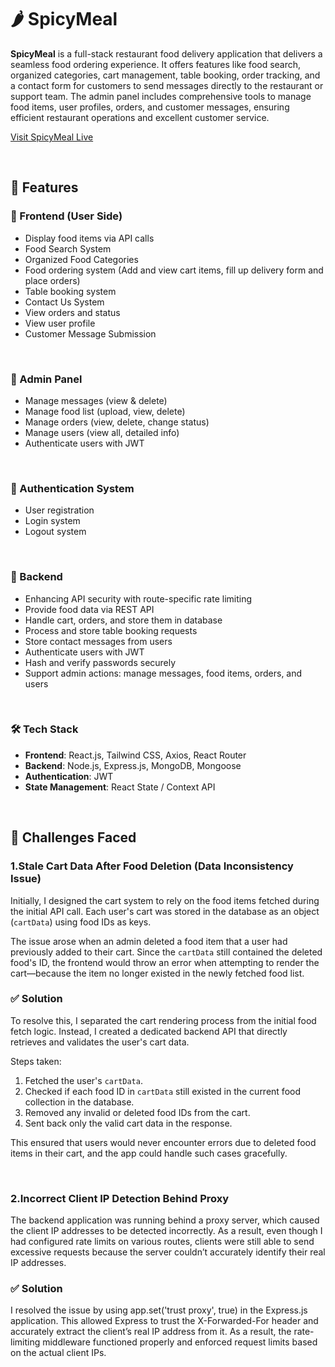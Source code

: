 # 🌶️ SpicyMeal

**SpicyMeal** is a full-stack restaurant food delivery application that delivers a seamless food ordering experience. It offers features like food search, organized categories, cart management, table booking, order tracking, and a contact form for customers to send messages directly to the restaurant or support team. The admin panel includes comprehensive tools to manage food items, user profiles, orders, and customer messages, ensuring efficient restaurant operations and excellent customer service.

[Visit SpicyMeal Live](https://spicymeal.vercel.app/)

<br>

## 🚀 Features

### 🧾 Frontend (User Side)

- Display food items via API calls  
- Food Search System  
- Organized Food Categories
- Food ordering system (Add and view cart items, fill up delivery form and place orders) 
- Table booking system  
- Contact Us System  
- View orders and status  
- View user profile
- Customer Message Submission

<br>

### 🔧 Admin Panel

- Manage messages (view & delete)  
- Manage food list (upload, view, delete)  
- Manage orders (view, delete, change status)  
- Manage users (view all, detailed info) 
- Authenticate users with JWT  

<br>

### 🧾 Authentication System

- User registration  
- Login system  
- Logout system  

<br>

### 🔧 Backend

- Enhancing API security with route-specific rate limiting
- Provide food data via REST API  
- Handle cart, orders, and store them in database  
- Process and store table booking requests  
- Store contact messages from users  
- Authenticate users with JWT  
- Hash and verify passwords securely  
- Support admin actions: manage messages, food items, orders, and users  

<br>


### 🛠️ Tech Stack

- **Frontend**: React.js, Tailwind CSS, Axios, React Router  
- **Backend**: Node.js, Express.js, MongoDB, Mongoose  
- **Authentication**: JWT  
- **State Management**: React State / Context API  

<br>

## 🧠 Challenges Faced

### 1.Stale Cart Data After Food Deletion (Data Inconsistency Issue)

Initially, I designed the cart system to rely on the food items fetched during the initial API call. Each user's cart was stored in the database as an object (`cartData`) using food IDs as keys.  

The issue arose when an admin deleted a food item that a user had previously added to their cart. Since the `cartData` still contained the deleted food's ID, the frontend would throw an error when attempting to render the cart—because the item no longer existed in the newly fetched food list.


### ✅ Solution

To resolve this, I separated the cart rendering process from the initial food fetch logic. Instead, I created a dedicated backend API that directly retrieves and validates the user's cart data.

Steps taken:

1. Fetched the user's `cartData`.  
2. Checked if each food ID in `cartData` still existed in the current food collection in the database.  
3. Removed any invalid or deleted food IDs from the cart.  
4. Sent back only the valid cart data in the response.  

This ensured that users would never encounter errors due to deleted food items in their cart, and the app could handle such cases gracefully.

<br>

### 2.Incorrect Client IP Detection Behind Proxy

The backend application was running behind a proxy server, which caused the client IP addresses to be detected incorrectly. As a result, even though I had configured rate limits on various routes, clients were still able to send excessive requests because the server couldn’t accurately identify their real IP addresses.

### ✅ Solution

I resolved the issue by using app.set('trust proxy', true) in the Express.js application. This allowed Express to trust the X-Forwarded-For header and accurately extract the client’s real IP address from it. As a result, the rate-limiting middleware functioned properly and enforced request limits based on the actual client IPs.

